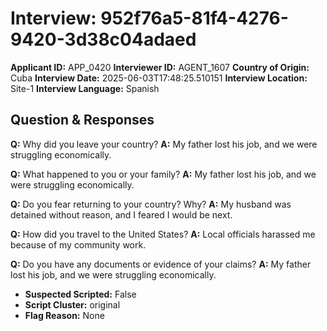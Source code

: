 # Interview: 952f76a5-81f4-4276-9420-3d38c04adaed
**Applicant ID:** APP_0420
**Interviewer ID:** AGENT_1607
**Country of Origin:** Cuba
**Interview Date:** 2025-06-03T17:48:25.510151
**Interview Location:** Site-1
**Interview Language:** Spanish

## Question & Responses

**Q:** Why did you leave your country?
**A:** My father lost his job, and we were struggling economically.

**Q:** What happened to you or your family?
**A:** My father lost his job, and we were struggling economically.

**Q:** Do you fear returning to your country? Why?
**A:** My husband was detained without reason, and I feared I would be next.

**Q:** How did you travel to the United States?
**A:** Local officials harassed me because of my community work.

**Q:** Do you have any documents or evidence of your claims?
**A:** My father lost his job, and we were struggling economically.

- **Suspected Scripted:** False
- **Script Cluster:** original
- **Flag Reason:** None